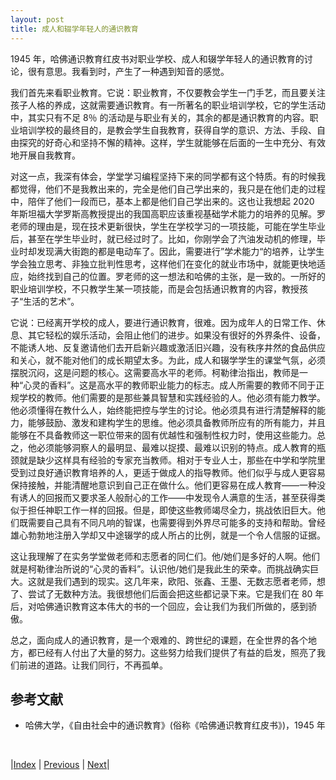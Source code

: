 ```yaml
---
layout: post
title: 成人和辍学年轻人的通识教育
---
```


1945 年，哈佛通识教育红皮书对职业学校、成人和辍学年轻人的通识教育的讨论，很有意思。我看到时，产生了一种遇到知音的感觉。

我们首先来看职业教育。它说：职业教育，不仅要教会学生一门手艺，而且要关注孩子人格的养成，这就需要通识教育。有一所著名的职业培训学校，它的学生活动中，其实只有不足 8％ 的活动是与职业有关的，其余的都是通识教育的内容。职业培训学校的最终目的，是教会学生自我教育，获得自学的意识、方法、手段、自由探究的好奇心和坚持不懈的精神。这样，学生就能够在后面的一生中充分、有效地开展自我教育。

对这一点，我深有体会，学堂学习编程坚持下来的同学都有这个特质。有的时候我都觉得，他们不是我教出来的，完全是他们自己学出来的，我只是在他们走的过程中，陪伴了他们一段而已，基本上都是他们自己学出来的。这也让我想起 2020 年斯坦福大学罗斯高教授提出的我国高职应该重视基础学术能力的培养的见解。罗老师的理由是，现在技术更新很快，学生在学校学习的一项技能，可能在学生毕业后，甚至在学生毕业时，就已经过时了。比如，你刚学会了汽油发动机的修理，毕业时却发现满大街跑的都是电动车了。因此，需要进行”学术能力“的培养，让学生学会独立思考、非独立批判性思考，这样他们在变化的就业市场中，就能更快地适应，始终找到自己的位置。罗老师的这一想法和哈佛的主张，是一致的。一所好的职业培训学校，不只教学生某一项技能，而是会包括通识教育的内容，教授孩子“生活的艺术”。

它说：已经离开学校的成人，要进行通识教育，很难。因为成年人的日常工作、休息、其它轻松的娱乐活动，会阻止他们的进步。如果没有很好的外界条件、设备，不能诱人地、反复邀请他们去开启新兴趣或激活旧兴趣，没有秩序井然的食品供应和关心，就不能对他们的成长期望太多。为此，成人和辍学学生的课堂气氛，必须摆脱沉闷，这是问题的核心。这需要高水平的老师。柯勒律治指出，教师是一种“心灵的香料”。这是高水平的教师职业能力的标志。成人所需要的教师不同于正规学校的教师。他们需要的是那些兼具智慧和实践经验的人。他必须有能力教学。他必须懂得在教什么人，始终能把控与学生的讨论。他必须具有进行清楚解释的能力，能够鼓励、激发和建构学生的思维。他必须具备教师所应有的所有能力，并且能够在不具备教师这一职位带来的固有优越性和强制性权力时，使用这些能力。总之，他必须能够洞察人的最明显、最难以捉摸、最难以识别的特点。成人教育的瓶颈就是缺少这样具有经验的专家充当教师。相对于专业人士，那些在中学和学院里受到过良好通识教育培养的人，更适于做成人的指导教师。他们似乎与成人更容易保持接触，并能清醒地意识到自己正在做什么。他们更容易在成人教育——一种没有诱人的回报而又要求圣人般耐心的工作——中发现令人满意的生活，甚至获得类似于担任神职工作一样的回报。但是，即使这些教师竭尽全力，挑战依旧巨大。他们既需要自己具有不同凡响的智谋，也需要得到外界尽可能多的支持和帮助。曾经雄心勃勃地注册入学却又中途辍学的成人所占的比例，就是一个令人信服的证据。

这让我理解了在实务学堂做老师和志愿者的同仁们。他/她们是多好的人啊。他们就是柯勒律治所说的“心灵的香料”。认识他/她们是我此生的荣幸。而挑战确实巨大。这就是我们遇到的现实。这几年来，欧阳、张鑫、王墨、无数志愿者老师，想了、尝试了无数种方法。我很想他们后面会把这些都记录下来。它是我们在 80 年后，对哈佛通识教育这本伟大的书的一个回应，会让我们为我们所做的，感到骄傲。

总之，面向成人的通识教育，是一个艰难的、跨世纪的课题，在全世界的各个地方，都已经有人付出了大量的努力。这些努力给我们提供了有益的启发，照亮了我们前进的道路。让我们同行，不再孤单。

## 参考文献

- 哈佛大学，《自由社会中的通识教育》(俗称《哈佛通识教育红皮书》)，1945 年

<br/>

|[Index](../../) | [Previous](3-1-child) | [Next](4-0-harvard)|
